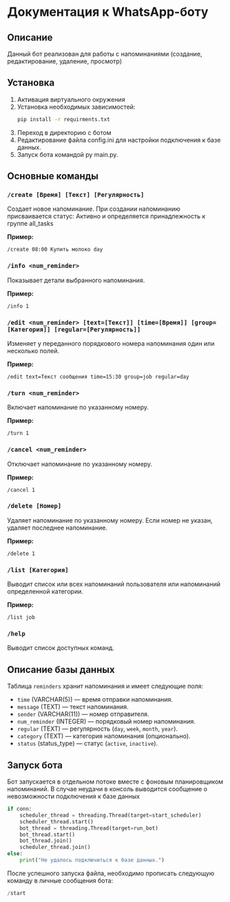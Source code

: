 # Документация к WhatsApp-боту

## Описание
Данный бот реализован для работы с напоминаниями (создание, редактирование, удаление, просмотр)

## Установка
1. Активация виртуального окружения
2. Установка необходимых зависимостей:
   ```sh
   pip install -r requirments.txt
   ```
3. Переход в директорию с ботом
4. Редактирование файла config.ini для настройки подключения к базе данных.
5. Запуск бота командой py main.py.

## Основные команды

### `/create [Время] [Текст] [Регулярность]`
Создает новое напоминание. При создании напоминанию присваивается статус: Активно и определяется принадлежность к группе all_tasks

**Пример:**
```
/create 08:00 Купить молоко day
```

### `/info <num_reminder>`
Показывает детали выбранного напоминания.

**Пример:**
```
/info 1
```

### `/edit <num_reminder> [text=[Текст]] [time=[Время]] [group=[Категория]] [regular=[Регулярность]]`
Изменяет у переданного порядкового номера напоминания один или несколько полей.

**Пример:**
```
/edit text=Текст сообщения time=15:30 group=job regular=day
```

### `/turn <num_reminder>`
Включает напоминание по указанному номеру.

**Пример:**
```
/turn 1
```

### `/cancel <num_reminder>`
Отключает напоминание по указанному номеру.

**Пример:**
```
/cancel 1
```

### `/delete [Номер]`
Удаляет напоминание по указанному номеру. Если номер не указан, удаляет последнее напоминание.

**Пример:**
```
/delete 1
```

### `/list [Категория]`
Выводит список или всех напоминаний пользователя или напоминаний определенной категории.

**Пример:**
```
/list job
```

### `/help`
Выводит список доступных команд.

## Описание базы данных
Таблица `reminders` хранит напоминания и имеет следующие поля:
- `time` (VARCHAR(5)) — время отправки напоминания.
- `message` (TEXT) — текст напоминания.
- `sender` (VARCHAR(11)) — номер отправителя.
- `num_reminder` (INTEGER) — порядковый номер напоминания.
- `regular` (TEXT) — регулярность (`day`, `week`, `month`, `year`).
- `category` (TEXT) — категория напоминания (опционально).
- `status` (status_type) — статус (`active`, `inactive`).

## Запуск бота
Бот запускается в отдельном потоке вместе с фоновым планировщиком напоминаний. В случае неудачи в консоль выводится сообщение о невозможности подключения к базе данных
```python
if conn:
    scheduler_thread = threading.Thread(target=start_scheduler)
    scheduler_thread.start()
    bot_thread = threading.Thread(target=run_bot)
    bot_thread.start()
    bot_thread.join()
    scheduler_thread.join()
else:
    print("Не удалось подключиться к базе данных.")
```
После успешного запуска файла, необходимо прописать следующую команду в личные сообщения бота:
```python
/start
```